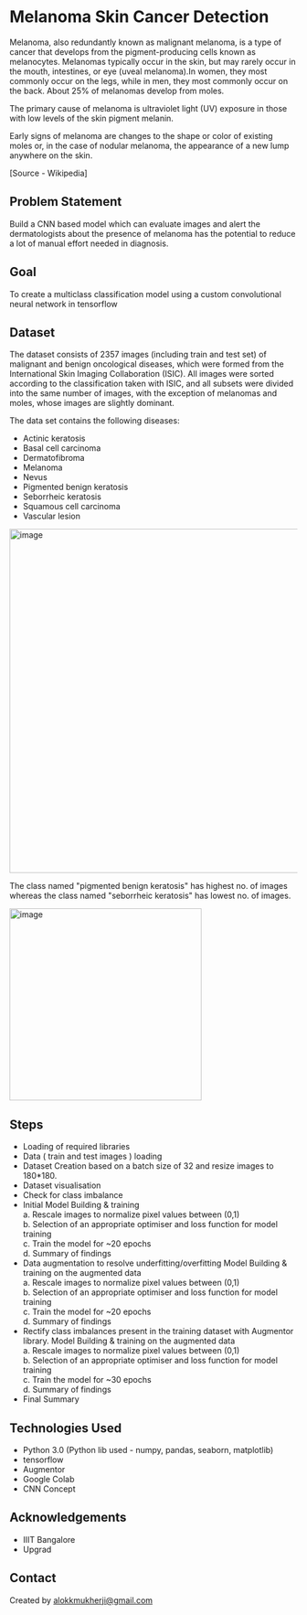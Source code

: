 # Melanoma Skin Cancer Detection

Melanoma, also redundantly known as malignant melanoma, is a type of cancer that develops from the pigment-producing cells known as melanocytes. Melanomas typically occur in the skin, but may rarely occur in the mouth, intestines, or eye (uveal melanoma).In women, they most commonly occur on the legs, while in men, they most commonly occur on the back. About 25% of melanomas develop from moles.

The primary cause of melanoma is ultraviolet light (UV) exposure in those with low levels of the skin pigment melanin.

Early signs of melanoma are changes to the shape or color of existing moles or, in the case of nodular melanoma, the appearance of a new lump anywhere on the skin.

[Source - Wikipedia]
## Problem Statement
Build a CNN based model which can evaluate images and alert the dermatologists about the presence of melanoma has the potential to reduce a lot of manual effort needed in diagnosis.

## Goal
To create a multiclass classification model using a custom convolutional neural network in tensorflow

## Dataset
The dataset consists of 2357 images (including train and test set) of malignant and benign oncological diseases, which were formed from the International Skin Imaging Collaboration (ISIC). All images were sorted according to the classification taken with ISIC, and all subsets were divided into the same number of images, with the exception of melanomas and moles, whose images are slightly dominant.

The data set contains the following diseases:
-  Actinic keratosis
-  Basal cell carcinoma
-  Dermatofibroma
-  Melanoma
-  Nevus
-  Pigmented benign keratosis
-  Seborrheic keratosis
-  Squamous cell carcinoma
-  Vascular lesion

<img width="602" alt="image" src="https://github.com/alokkmukherji/MelanomaDetectionAssignment/assets/140543380/742e8edd-7f16-45f8-8061-243adf299ac7">

The class named "pigmented benign keratosis" has highest no. of images whereas the class named "seborrheic keratosis" has lowest no. of images.

<img width="336" alt="image" src="https://github.com/alokkmukherji/MelanomaDetectionAssignment/assets/140543380/ce7597a9-0549-4494-b494-bec1b11043f0">

## Steps
-  Loading of required libraries 
-  Data ( train and test images ) loading 
-  Dataset Creation based on a batch size of 32 and resize images to 180*180.
-  Dataset visualisation
-  Check for class imbalance
-  Initial Model Building & training<br>
   a. Rescale images to normalize pixel values between (0,1)<br>
   b. Selection of an appropriate optimiser and loss function for model training<br>
   c. Train the model for ~20 epochs<br>
   d. Summary of findings<br>
-  Data augmentation to resolve underfitting/overfitting Model Building & training on the augmented data<br>
   a. Rescale images to normalize pixel values between (0,1)<br>
   b. Selection of an appropriate optimiser and loss function for model training<br>
   c. Train the model for ~20 epochs<br>
   d. Summary of findings<br>
- Rectify class imbalances present in the training dataset with Augmentor library. Model Building & training on the augmented data<br>
   a. Rescale images to normalize pixel values between (0,1)<br>
   b. Selection of an appropriate optimiser and loss function for model training<br>
   c. Train the model for ~30 epochs<br>
   d. Summary of findings<br>
-  Final Summary

## Technologies Used
- Python 3.0 (Python lib used - numpy, pandas, seaborn, matplotlib)
- tensorflow
- Augmentor
- Google Colab
- CNN Concept 

<!-- As the libraries versions keep on changing, it is recommended to mention the version of library used in this project -->

## Acknowledgements

- IIIT Bangalore
- Upgrad 


## Contact
Created by alokkmukherji@gmail.com 
  

